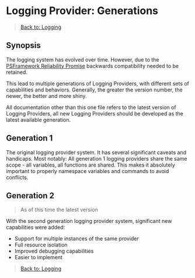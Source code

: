 ﻿# Logging Provider: Generations

> [Back to: Logging](../../logging.html)

## Synopsis

The logging system has evolved over time.
However, due to the [PSFramework Reliability Promise](https://github.com/PowershellFrameworkCollective/psframework/blob/development/PSFramework/The%20PSFramework%20Reliability%20Promise.md) backwards compatibility needed to be retained.

This lead to multiple generations of Logging Providers, with different sets of capabilities and behaviors.
Generally, the greater the version number, the newer, the better and more shiny.

All documentation other than this one file refers to the latest version of Logging Providers, all new Logging Providers should be developed as the latest available generation.

## Generation 1

The original logging provider system.
It has several significant caveats and handicaps.
Most notably: All generation 1 logging providers share the same scope - all variables, all functions are shared.
This makes it absolutely important to properly namespace variables and commands to avoid conflicts.

## Generation 2

> As of this time the latest version

With the second generation logging provider system, significant new capabilities were added:

+ Support for multiple instances of the same provider
+ Full resource isolation
+ Improved debugging capabilities
+ Easier to implement

> [Back to: Logging](../../logging.html)

